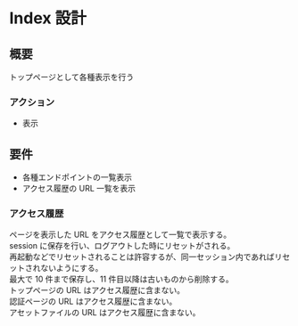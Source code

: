 # Index 設計

## 概要

トップページとして各種表示を行う

### アクション

- 表示

## 要件

- 各種エンドポイントの一覧表示
- アクセス履歴の URL 一覧を表示

### アクセス履歴

ページを表示した URL をアクセス履歴として一覧で表示する。  
session に保存を行い、ログアウトした時にリセットがされる。  
再起動などでリセットされることは許容するが、同一セッション内であればリセットされないようにする。  
最大で 10 件まで保存し、11 件目以降は古いものから削除する。  
トップページの URL はアクセス履歴に含まない。  
認証ページの URL はアクセス履歴に含まない。  
アセットファイルの URL はアクセス履歴に含まない。
